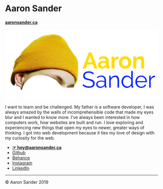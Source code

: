 # Aaron Sander

#### [aaronsander.ca](http://aaronsander.ca/)

![Logo](images/logo.png)

I want to learn and be challenged. My father is a software developer, I was always amazed by the walls of incomprehensible code that made my eyes blur and I wanted to know more. I’ve always been interested in how computers work, how websites are built and run. I love exploring and experiencing new things that open my eyes to newer, greater ways of thinking. I got into web development because it ties my love of design with my curiosity for the web.

- **[☞ hey@aaronsander.ca](mailto:hey@aaronsander.ca)**
- [Github](https://github.com/sander-aaron)
- [Behance](https://www.behance.net/sand02743822)
- [Instagram](https://www.instagram.com/sander.aaron/)
- [LinkedIn](https://www.linkedin.com/in/aaron-sander-314ba2180/)

---

© Aaron Sander 2019
